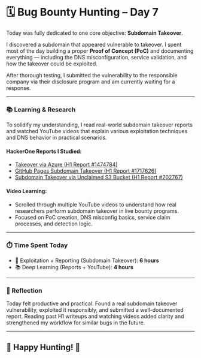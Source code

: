 # 🗓️ Bug Bounty Hunting – Day 7

Today was fully dedicated to one core objective: **Subdomain Takeover**.

I discovered a subdomain that appeared vulnerable to takeover. I spent most of the day building a proper **Proof of Concept (PoC)** and documenting everything — including the DNS misconfiguration, service validation, and how the takeover could be exploited.

After thorough testing, I submitted the vulnerability to the responsible company via their disclosure program and am currently waiting for a response.

---

### 📚 Learning & Research

To solidify my understanding, I read real-world subdomain takeover reports and watched YouTube videos that explain various exploitation techniques and DNS behavior in practical scenarios.

#### HackerOne Reports I Studied:
- [Takeover via Azure (H1 Report #1474784)](https://hackerone.com/reports/1474784)
- [GitHub Pages Subdomain Takeover (H1 Report #1717626)](https://hackerone.com/reports/1717626)
- [Subdomain Takeover via Unclaimed S3 Bucket (H1 Report #202767)](https://hackerone.com/reports/202767)

#### Video Learning:
- Scrolled through multiple YouTube videos to understand how real researchers perform subdomain takeover in live bounty programs.
- Focused on PoC creation, DNS misconfig basics, service claim processes, and detection logic.

---

### ⏱️ Time Spent Today

- 📌 Exploitation + Reporting (Subdomain Takeover): **6 hours**
- 📚 Deep Learning (Reports + YouTube): **4 hours**

---

### 🧠 Reflection

Today felt productive and practical. Found a real subdomain takeover vulnerability, exploited it responsibly, and submitted a well-documented report. Reading past H1 writeups and watching videos added clarity and strengthened my workflow for similar bugs in the future.

---

## 🎯 Happy Hunting! 👾